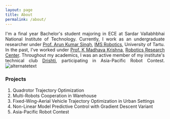 ```yaml
---
layout: page
title: About
permalink: /about/
---
```

<p align="justify">
I'm a final year Bachelor's student majoring in ECE at Sardar Vallabhbhai National Institute of Technology. Currently, I work as an undergraduate researcher under <a href="https://scholar.google.co.in/citations?user=0zgDoIEAAAAJ&hl=en">Prof. Arun Kumar Singh</a>, <a href="https://ims.ut.ee/Roboticsa">IMS Robotics</a>, University of Tartu. In the past, I've worked under <a href="https://faculty.iiit.ac.in/~mkrishna/">Prof. K Madhava Krishna</a>, <a href="https://robotics.iiit.ac.in/">Robotics Research Center</a>. Throughout my academics, I was an active member of my institute's technical club <a href="https://drishti-svnit.github.io/drishti/">Drishti</a>, participating in Asia-Pacific Robot Contest.<img src="{{ site.url }}/assets/images/me.jpeg" alt="alternatetext"  align=”right”>
</p>	

### Projects   
<ol>
<li>Quadrotor Trajectory Optimization</li>
<li>Multi-Robots Cooperation in Warehouse</li>
<li>Fixed-Wing-Aerial Vehicle Trajectory Optimization in Urban Settings</li>
<li>Non-Linear Model Predictive Control with Gradient Descent  Variant</li>  
<li>Asia-Pacific Robot Contest</li>     
</ol>
